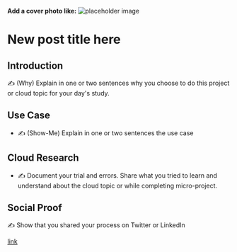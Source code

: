 **Add a cover photo like:**
![placeholder image](https://i0.wp.com/blogit.create.pt/wp-content/uploads/2018/08/microsoftoffice365-e1535627938917.jpg?fit=2130%2C873&ssl=1)

# New post title here

## Introduction

✍️ (Why) Explain in one or two sentences why you choose to do this project or cloud topic for your day's study.

## Use Case

- ✍️ (Show-Me) Explain in one or two sentences the use case

## Cloud Research

- ✍️ Document your trial and errors. Share what you tried to learn and understand about the cloud topic or while completing micro-project.

## Social Proof

✍️ Show that you shared your process on Twitter or LinkedIn

[link](link)
